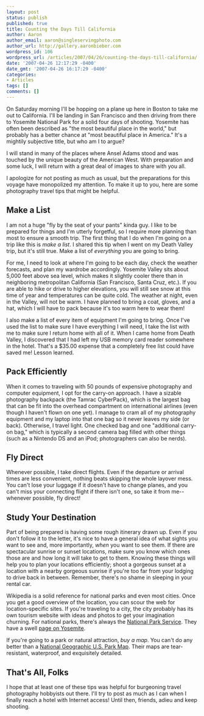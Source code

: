 ```yaml
---
layout: post
status: publish
published: true
title: Counting the Days Till California
author: Aaron
author_email: aaron@singleservingphoto.com
author_url: http://gallery.aaronbieber.com
wordpress_id: 106
wordpress_url: /articles/2007/04/26/counting-the-days-till-california/
date: '2007-04-26 12:17:29 -0400'
date_gmt: '2007-04-26 16:17:29 -0400'
categories:
- Articles
tags: []
comments: []
---
```

On Saturday morning I'll be hopping on a plane up here in Boston to take
me out to California. I'll be landing in San Francisco and then driving
from there to Yosemite National Park for a solid four days of shooting.
Yosemite has often been described as "the most beautiful place in the
world," but probably has a better chance at "most beautiful place in
America." It's a mightily subjective title, but who am I to argue?

I will stand in many of the places where Ansel Adams stood and was
touched by the unique beauty of the American West. With preparation and
some luck, I will return with a great deal of images to share with you
all.

I apologize for not posting as much as usual, but the preparations for
this voyage have monopolized my attention. To make it up to you, here
are some photography travel tips that might be helpful.<span
id="more"></span><span id="more-106"></span>

## Make a List

I am not a huge "fly by the seat of your pants" kinda guy. I like to be
prepared for things and I'm utterly forgetful, so I require more
planning than most to ensure a smooth trip. The first thing that I do
when I'm going on a trip like this is _make a list_. I shared this tip
when I went on my Death Valley trip, but it's still true. Make a list of
_everything_ you are going to bring.

For me, I need to look at where I'm going to be each day, check the
weather forecasts, and plan my wardrobe accordingly. Yosemite Valley
sits about 5,000 feet above sea level, which makes it slightly cooler
there than in neighboring metropolitan California (San Francisco, Santa
Cruz, etc.). If you are able to hike or drive to higher elevations, you
will still see snow at this time of year and temperatures can be quite
cold. The weather at night, even in the Valley, will not be warm. I have
planned to bring a coat, gloves, and a hat, which I will have to pack
because it's too warm here to wear them!

I also make a list of every item of equipment I'm going to bring. Once
I've used the list to make sure I have everything I will need, I take
the list with me to make sure I return home with all of it. When I came
home from Death Valley, I discovered that I had left my USB memory card
reader somewhere in the hotel. That's a \$35.00 expense that a
completely free list could have saved me! Lesson learned.

## Pack Efficiently

When it comes to traveling with 50 pounds of expensive photography and
computer equipment, I opt for the carry-on approach. I have a sizable
photography backpack (the Tamrac CyberPack), which is the largest bag
that can be fit into the overhead compartment on international airlines
(even though I haven't flown on one yet). I manage to cram all of my
photography equipment and my laptop into that one bag so it never leaves
my side (or back). Otherwise, I travel light. One checked bag and one
"additional carry-on bag," which is typically a second camera bag filled
with other things (such as a Nintendo DS and an iPod; photographers can
also be nerds).

## Fly Direct

Whenever possible, I take direct flights. Even if the departure or
arrival times are less convenient, nothing beats skipping the whole
layover mess. You can't lose your luggage if it doesn't have to change
planes, and you can't miss your connecting flight if there isn't one, so
take it from me--whenever possible, fly direct!

## Study Your Destination

Part of being prepared is having some rough itinerary drawn up. Even if
you don't follow it to the letter, it's nice to have a general idea of
what sights you want to see and, more importantly, *when* you want to
see them. If there are spectacular sunrise or sunset locations, make
sure you know which ones those are and how long it will take to get to
them. Knowing these things will help you to plan your locations
efficiently; shoot a gorgeous sunset at a location with a nearby
gorgeous sunrise if you're too far from your lodging to drive back in
between. Remember, there's no shame in sleeping in your rental car.

Wikipedia is a solid reference for national parks and even most cities.
Once you get a good overview of the location, you can scour the web for
location-specific sites. If you're traveling to a city, the city
probably has its own tourism website with ideas and photos to get your
imagination churning. For national parks, there's always the [National
Park Service](http://www.nps.gov). They have a swell [page on
Yosemite](http://www.nps.gov/yose/).

If you're going to a park or natural attraction, *buy a map*. You
can't do any better than a [National Geographic U.S. Park
Map](http://www.ngmapstore.com/jump.jsp?itemID=53&itemType=CATEGORY).
Their maps are tear-resistant, waterproof, and exquisitely detailed.

## That's All, Folks

I hope that at least one of these tips was helpful for burgeoning travel
photography hobbyists out there. I'll try to post as much as I can when
I finally reach a hotel with Internet access! Until then, friends, adieu
and keep shooting.
